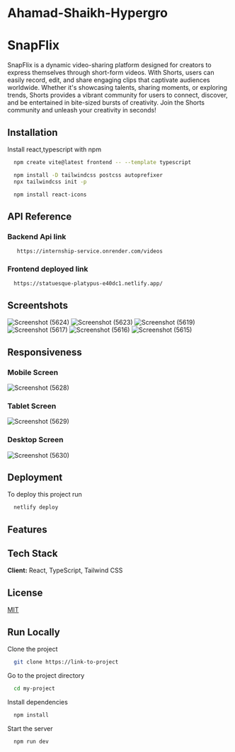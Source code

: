 # Ahamad-Shaikh-Hypergro

# SnapFlix
SnapFlix is a dynamic video-sharing platform designed for creators to express themselves through short-form videos. With Shorts, users can easily record, edit, and share engaging clips that captivate audiences worldwide. Whether it's showcasing talents, sharing moments, or exploring trends, Shorts provides a vibrant community for users to connect, discover, and be entertained in bite-sized bursts of creativity. Join the Shorts community and unleash your creativity in seconds!


## Installation

Install react,typescript with npm

```bash
  npm create vite@latest frontend -- --template typescript
```
```bash
  npm install -D tailwindcss postcss autoprefixer
  npx tailwindcss init -p
```
```bash
  npm install react-icons
```


## API Reference

### Backend Api link

```http
   https://internship-service.onrender.com/videos
```
### Frontend deployed link

```http
  https://statuesque-platypus-e40dc1.netlify.app/
```
## Screentshots
![Screenshot (5624)](https://github.com/AhamadShaikh/Ahamad-Shaikh-Hypergro/assets/115461870/9aa93acf-28d0-4f3f-b6a1-281fe016040f)
![Screenshot (5623)](https://github.com/AhamadShaikh/Ahamad-Shaikh-Hypergro/assets/115461870/9704ce38-e815-4bf4-9993-826bebe85e78)
![Screenshot (5619)](https://github.com/AhamadShaikh/Ahamad-Shaikh-Hypergro/assets/115461870/4a0ea11c-859c-42a4-b6a0-2fe28f670453)
![Screenshot (5617)](https://github.com/AhamadShaikh/Ahamad-Shaikh-Hypergro/assets/115461870/8b9b7e93-e4b2-4622-9567-5e8e4312ae87)
![Screenshot (5616)](https://github.com/AhamadShaikh/Ahamad-Shaikh-Hypergro/assets/115461870/8ad5a31c-e9aa-4c5c-a406-7c4e178fb50d)
![Screenshot (5615)](https://github.com/AhamadShaikh/Ahamad-Shaikh-Hypergro/assets/115461870/8257e993-fc60-467c-9755-e982ee67218e)


## Responsiveness
### Mobile Screen
![Screenshot (5628)](https://github.com/AhamadShaikh/Ahamad-Shaikh-Hypergro/assets/115461870/1b0c11cf-e072-49cb-bf29-15f58d338c66)

### Tablet Screen
![Screenshot (5629)](https://github.com/AhamadShaikh/Ahamad-Shaikh-Hypergro/assets/115461870/d3f5d040-1935-4238-b074-9ff31c82ee87)

### Desktop Screen
![Screenshot (5630)](https://github.com/AhamadShaikh/Ahamad-Shaikh-Hypergro/assets/115461870/2c75009e-459d-4a11-898a-162325bd8dee)

## Deployment

To deploy this project run

```bash
  netlify deploy
```


## Features





## Tech Stack

**Client:** React, TypeScript, Tailwind CSS


## License

[MIT](https://choosealicense.com/licenses/mit/)


## Run Locally

Clone the project

```bash
  git clone https://link-to-project
```

Go to the project directory

```bash
  cd my-project
```

Install dependencies

```bash
  npm install
```

Start the server

```bash
  npm run dev
```


